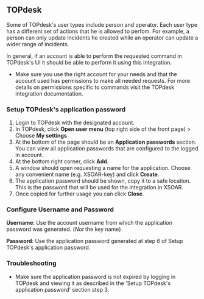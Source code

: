 ## TOPdesk

Some of TOPdesk's user types include person and operator. Each user type has a different set of actions that he is allowed to perfom.
For example, a person can only update incidents he created while an operator can update a wider range of incidents.

In general, if an account is able to perform the requested command in TOPdesk's UI it should be able to perform it using this integration.
- Make sure you use the right account for your needs and that the account used has permissions to make all needed requests. 
For more details on permissions specific to commands visit the TOPdesk integration documentation.

### Setup TOPdesk's application password
1. Login to TOPdesk with the designated account.
2. In TOPdesk, click **Open user menu** (top right side of the front page) > Choose **My settings**
3. At the bottom of the page should be an **Application passwords** section. You can view all application passwords that are configured to the logged in account. 
4. At the bottom right corner, click **Add**.
5. A window should open requesting a name for the application. Choose any convenient name (e.g. XSOAR-key) and click **Create**. 
6. The application password should be shown, copy it to a safe location. This is the password that will be used for the integration in XSOAR.
7. Once copied for further usage you can click **Close**.

### Configure Username and Password
**Username**: Use the account username from which the application password was generated. (*Not* the key name)

**Password**: Use the application password generated at step 6 of Setup TOPdesk's application password. 

### Troubleshooting
- Make sure the application password is not expired by logging in TOPdesk and viewing it as described in the 'Setup TOPdesk's application password' section step 3. 